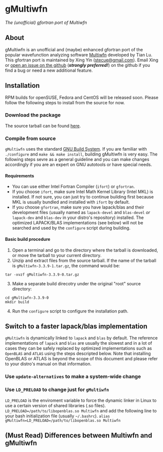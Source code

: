 # gMultiwfn
*The (unofficial) gfortran port of Multiwfn*

## About
gMultiwfn is an unofficial and (maybe) enhanced gfortran port of the popular wavefunction analyzing software [Multiwfn](http://sobereva.com/multiwfn) developed by Tian Lu. This gfortran port is maintained by Xing Yin (stecue@gmail.com). Email Xing or [open an issue on the github](https://github.com/stecue/gMultiwfn/issues) (__*strongly preferred!*__) on the github if you find a bug or need a new additional feature.

## Installation
RPM builds for openSUSE, Fedora and CentOS will be released soon. Please follow the following steps to install from the source for now.

### Download the package
The source tarball can be found [here](https://github.com/stecue/gMultiwfn/releases). 

### Compile from source
`gMultiwfn` uses the standard [GNU Build System](https://en.wikipedia.org/wiki/GNU_Build_System). If you are familiar with `./configure` and `make && make install`, building gMultiwfn is very easy. The following steps sevre as a general guideline and you can make changes accordingly if you are an expert on GNU autotools or have special needs.

#### Requirements
* You can use either Intel Fortran Compiler (`ifort`) or `gfortran`.
* If you choose `ifort`, make sure Intel Math Kernel Library (Intel MKL) is installed. If not sure, you can just try to continue building first because MKL is usually bundled and installed with `ifort` by default.
* If you choose `gfortran`, make sure you have lapack/blas and their development files (usually named as `lapack-devel` and `blas-devel` *or* `lapack-dev` and `blas-dev` in your distro's repository) installed. The optimized LAPACK/BLAS implementations (see below) will not be searched and used by the `configure` script during building.

#### Basic build procedure
1. Open a terminal and go to the directory where the tarball is downloaded, or move the tarball to your current directory.
2. Unzip and extract files from the source tarball. If the name of the tarball is `gMultiwfn-3.3.9-1.tar.gz`, the command would be:
```
tar -xvzf gMultiwfn-3.3.9-0.tar.gz
```
3. Make a separate build direcotry under the original "root" source directory:
```
cd gMultiwfn-3.3.9-0
mkdir build
```
4. Run the `configure` script to configure the installation path. 

## Switch to a faster lapack/blas implementation
`gMultiwfn` is dynamically linked to `lapack` and `blas` by default. The reference implementations of `lapack` and `blas` are usually the slowest and in a lot of cases they can be safely replaced by optimized implementations such as `OpenBLAS` and `ATLAS` using the steps descripted below. Note that installing OpenBLAS or ATLAS is beyond the scope of this document and please refer to your distro's manual on that information.

### Use `update-alternatives` to make a system-wide change
### Use `LD_PRELOAD` to change just for `gMultiwfn`
`LD_PRELOAD` is the enviroment variable to force the dynamic linker in Linux to use a certain version of shared libraries (.so files).
`LD_PRELOAD=/path/to/libopenblas.so Multiwfn` and add the following line to your bash initialization file (usually `~/.bashrc`). `alias gMultiwfn=LD_PRELOAD=/path/to/libopenblas.so Multiwfn`

## (Must Read) Differences between Multiwfn and gMultiwfn
